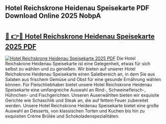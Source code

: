 ## Hotel Reichskrone Heidenau Speisekarte PDF Download Online 2025 NobpA

# <h2><a href="http://gc5oubb.nevu.top/?p=Hotel+Reichskrone+Heidenau+Speisekarte">🔗 👉🔴 Hotel Reichskrone Heidenau Speisekarte 2025 PDF</a></h2>

[![Hotel Reichskrone Heidenau Speisekarte 2025 PDF](https://i.imgur.com/dBaPXMq.png)](http://gc5oubb.nevu.top/?p=Hotel+Reichskrone+Heidenau+Speisekarte)
Die Hotel Reichskrone Heidenau Speisekarte ist eine Gelegenheit, etwas für sich selbst zu wählen und zu genießen. Wir bieten auf unserer Hotel Reichskrone Heidenau Speisekarte einen Salatbereich an, in dem Sie aus Salaten aus frischem Gemüse und Obst für eine gesunde Ernährung wählen können. Für Fleischliebhaber bietet unsere Hotel Reichskrone Heidenau Speisekarte eine umfangreiche Auswahl an Rind-, Schweinefleisch-, Hühnchen- und Fischgerichten. Unseren Auserwählten bieten wir exquisite Gerichte wie Schaschlik und Steak an, die auf fettem Feuer zubereitet werden. Unsere Hotel Reichskrone Heidenau Speisekarte bietet eine große Auswahl an Desserts, von klassischen Torten und Kuchen bis hin zu exquisiten Crème Brûlée und Schokoladenspezialitäten.

